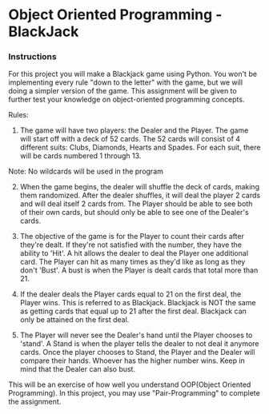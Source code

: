 # Object Oriented Programming - BlackJack

### Instructions

For this project you will make a Blackjack game using Python. You won't be implementing every rule "down to the letter" with the game, but we will doing a simpler version of the game. This assignment will be given to further test your knowledge on object-oriented programming concepts.

Rules:

1. The game will have two players: the Dealer and the Player. The game will start off with a deck of 52 cards. The 52 cards will consist of 4 different suits: Clubs, Diamonds, Hearts and Spades. For each suit, there will be cards numbered 1 through 13.

Note: No wildcards will be used in the program

2. When the game begins, the dealer will shuffle the deck of cards, making them randomized. After the dealer shuffles, it will deal the player 2 cards and will deal itself 2 cards from. The Player should be able to see both of their own cards, but should only be able to see one of the Dealer's cards.

3. The objective of the game is for the Player to count their cards after they're dealt. If they're not satisfied with the number, they have the ability to 'Hit'. A hit allows the dealer to deal the Player one additional card. The Player can hit as many times as they'd like as long as they don't 'Bust'. A bust is when the Player is dealt cards that total more than 21.

4. If the dealer deals the Player cards equal to 21 on the first deal, the Player wins. This is referred to as Blackjack. Blackjack is NOT the same as getting cards that equal up to 21 after the first deal. Blackjack can only be attained on the first deal.

5. The Player will never see the Dealer's hand until the Player chooses to 'stand'. A Stand is when the player tells the dealer to not deal it anymore cards. Once the player chooses to Stand, the Player and the Dealer will compare their hands. Whoever has the higher number wins. Keep in mind that the Dealer can also bust.

This will be an exercise of how well you understand OOP(Object Oriented Programming). In this project, you may use "Pair-Programming" to complete the assignment.
